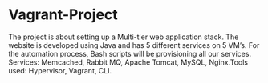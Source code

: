 # Vagrant-Project
The project is about setting up a Multi-tier web application stack. The website is developed using Java and has 5 different services on 5 VM’s. For the automation process, Bash scripts will be provisioning all our services. Services: Memcached, Rabbit MQ, Apache Tomcat, MySQL, Nginx.Tools used: Hypervisor, Vagrant, CLI.
